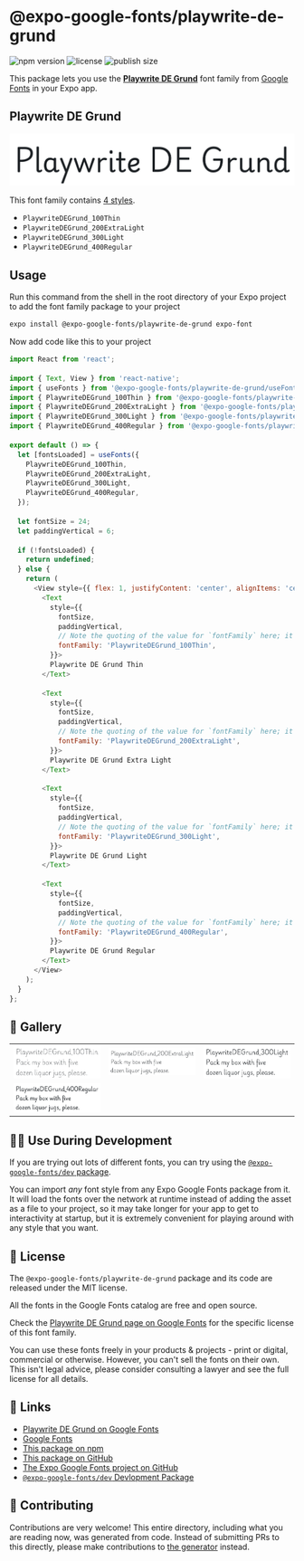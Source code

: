 # @expo-google-fonts/playwrite-de-grund

![npm version](https://flat.badgen.net/npm/v/@expo-google-fonts/playwrite-de-grund)
![license](https://flat.badgen.net/github/license/expo/google-fonts)
![publish size](https://flat.badgen.net/packagephobia/install/@expo-google-fonts/playwrite-de-grund)

This package lets you use the [**Playwrite DE Grund**](https://fonts.google.com/specimen/Playwrite+DE+Grund) font family from [Google Fonts](https://fonts.google.com/) in your Expo app.

## Playwrite DE Grund

![Playwrite DE Grund](./font-family.png)

This font family contains [4 styles](#-gallery).

- `PlaywriteDEGrund_100Thin`
- `PlaywriteDEGrund_200ExtraLight`
- `PlaywriteDEGrund_300Light`
- `PlaywriteDEGrund_400Regular`

## Usage

Run this command from the shell in the root directory of your Expo project to add the font family package to your project
```sh
expo install @expo-google-fonts/playwrite-de-grund expo-font
```

Now add code like this to your project
```js
import React from 'react';

import { Text, View } from 'react-native';
import { useFonts } from '@expo-google-fonts/playwrite-de-grund/useFonts';
import { PlaywriteDEGrund_100Thin } from '@expo-google-fonts/playwrite-de-grund/100Thin';
import { PlaywriteDEGrund_200ExtraLight } from '@expo-google-fonts/playwrite-de-grund/200ExtraLight';
import { PlaywriteDEGrund_300Light } from '@expo-google-fonts/playwrite-de-grund/300Light';
import { PlaywriteDEGrund_400Regular } from '@expo-google-fonts/playwrite-de-grund/400Regular';

export default () => {
  let [fontsLoaded] = useFonts({
    PlaywriteDEGrund_100Thin,
    PlaywriteDEGrund_200ExtraLight,
    PlaywriteDEGrund_300Light,
    PlaywriteDEGrund_400Regular,
  });

  let fontSize = 24;
  let paddingVertical = 6;

  if (!fontsLoaded) {
    return undefined;
  } else {
    return (
      <View style={{ flex: 1, justifyContent: 'center', alignItems: 'center' }}>
        <Text
          style={{
            fontSize,
            paddingVertical,
            // Note the quoting of the value for `fontFamily` here; it expects a string!
            fontFamily: 'PlaywriteDEGrund_100Thin',
          }}>
          Playwrite DE Grund Thin
        </Text>

        <Text
          style={{
            fontSize,
            paddingVertical,
            // Note the quoting of the value for `fontFamily` here; it expects a string!
            fontFamily: 'PlaywriteDEGrund_200ExtraLight',
          }}>
          Playwrite DE Grund Extra Light
        </Text>

        <Text
          style={{
            fontSize,
            paddingVertical,
            // Note the quoting of the value for `fontFamily` here; it expects a string!
            fontFamily: 'PlaywriteDEGrund_300Light',
          }}>
          Playwrite DE Grund Light
        </Text>

        <Text
          style={{
            fontSize,
            paddingVertical,
            // Note the quoting of the value for `fontFamily` here; it expects a string!
            fontFamily: 'PlaywriteDEGrund_400Regular',
          }}>
          Playwrite DE Grund Regular
        </Text>
      </View>
    );
  }
};

```

## 🔡 Gallery


||||
|-|-|-|
|![PlaywriteDEGrund_100Thin](./PlaywriteDEGrund_100Thin.ttf.png)|![PlaywriteDEGrund_200ExtraLight](./PlaywriteDEGrund_200ExtraLight.ttf.png)|![PlaywriteDEGrund_300Light](./PlaywriteDEGrund_300Light.ttf.png)||
|![PlaywriteDEGrund_400Regular](./PlaywriteDEGrund_400Regular.ttf.png)||||


## 👩‍💻 Use During Development

If you are trying out lots of different fonts, you can try using the [`@expo-google-fonts/dev` package](https://github.com/expo/google-fonts/tree/master/font-packages/dev#readme).

You can import *any* font style from any Expo Google Fonts package from it. It will load the fonts
over the network at runtime instead of adding the asset as a file to your project, so it may take longer
for your app to get to interactivity at startup, but it is extremely convenient
for playing around with any style that you want.

## 📖 License

The `@expo-google-fonts/playwrite-de-grund` package and its code are released under the MIT license.

All the fonts in the Google Fonts catalog are free and open source.

Check the [Playwrite DE Grund page on Google Fonts](https://fonts.google.com/specimen/Playwrite+DE+Grund) for the specific license of this font family.

You can use these fonts freely in your products & projects - print or digital, commercial or otherwise. However, you can't sell the fonts on their own. This isn't legal advice, please consider consulting a lawyer and see the full license for all details.

## 🔗 Links

- [Playwrite DE Grund on Google Fonts](https://fonts.google.com/specimen/Playwrite+DE+Grund)
- [Google Fonts](https://fonts.google.com/)
- [This package on npm](https://www.npmjs.com/package/@expo-google-fonts/playwrite-de-grund)
- [This package on GitHub](https://github.com/expo/google-fonts/tree/master/font-packages/playwrite-de-grund)
- [The Expo Google Fonts project on GitHub](https://github.com/expo/google-fonts)
- [`@expo-google-fonts/dev` Devlopment Package](https://github.com/expo/google-fonts/tree/master/font-packages/dev)

## 🤝 Contributing

Contributions are very welcome! This entire directory, including what you are reading now, was generated from code. Instead of submitting PRs to this directly, please make contributions to [the generator](https://github.com/expo/google-fonts/tree/master/packages/generator) instead.
